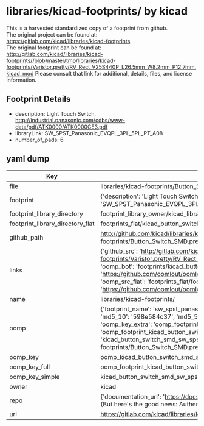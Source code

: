 # libraries/kicad-footprints/ by kicad  
This is a harvested standardized copy of a footprint from github.  
The original project can be found at:  
https://gitlab.com/kicad/libraries/kicad-footprints  
The original footprint can be found at:
http://gitlab.com/kicad/libraries/kicad-footprints//blob/master/tmp/libraries/kicad-footprints/Varistor.pretty/RV_Rect_V25S440P_L26.5mm_W8.2mm_P12.7mm.kicad_mod
Please consult that link for additional, details, files, and license information.  
## Footprint Details
* description: Light Touch Switch, http://industrial.panasonic.com/cdbs/www-data/pdf/ATK0000/ATK0000CE3.pdf  
* libraryLink: SW_SPST_Panasonic_EVQPL_3PL_5PL_PT_A08  
* number_of_pads: 6  
## yaml dump  
| Key | Value |  
| --- | --- |  
| file | libraries/kicad-footprints/Button_Switch_SMD.pretty/SW_SPST_Panasonic_EVQPL_3PL_5PL_PT_A08.kicad_mod |  
| footprint | {'description': 'Light Touch Switch, http://industrial.panasonic.com/cdbs/www-data/pdf/ATK0000/ATK0000CE3.pdf', 'libraryLink': 'SW_SPST_Panasonic_EVQPL_3PL_5PL_PT_A08', 'number_of_pads': 6} |  
| footprint_library_directory | footprint_library_owner/kicad_libraries/kicad-footprints/ |  
| footprint_library_directory_flat | footprints_flat/kicad_button_switch_smd_sw_spst_panasonic_evqpl_3pl_5pl_pt_a08/working |  
| github_path | http://github.com/kicad/libraries/kicad-footprints//blob/master/tmp/libraries/kicad-footprints/Button_Switch_SMD.pretty/SW_SPST_Panasonic_EVQPL_3PL_5PL_PT_A08.kicad_mod |  
| links | {'github_src': 'http://gitlab.com/kicad/libraries/kicad-footprints//blob/master/tmp/libraries/kicad-footprints/Varistor.pretty/RV_Rect_V25S440P_L26.5mm_W8.2mm_P12.7mm.kicad_mod', 'github_src_repo': 'https://gitlab.com/kicad/libraries/kicad-footprints', 'oomp_bot': 'footprints/kicad_button_switch_smd_sw_spst_panasonic_evqpl_3pl_5pl_pt_a08/working', 'oomp_bot_github': 'https://github.com/oomlout/oomlout_oomp_footprint_bot/tree/main/footprints/kicad_button_switch_smd_sw_spst_panasonic_evqpl_3pl_5pl_pt_a08/working', 'oomp_src_flat': 'footprints_flat/footprints_flat/kicad_button_switch_smd_sw_spst_panasonic_evqpl_3pl_5pl_pt_a08/working', 'oomp_src_flat_github': 'https://github.com/oomlout/oomlout_oomp_footprint_src/tree/main/footprints_flat/kicad_button_switch_smd_sw_spst_panasonic_evqpl_3pl_5pl_pt_a08/working'} |  
| name | libraries/kicad-footprints/ |  
| oomp | {'footprint_name': 'sw_spst_panasonic_evqpl_3pl_5pl_pt_a08', 'library_name': 'button_switch_smd', 'md5': '598e584c37db73708ba4a68dc375a895', 'md5_10': '598e584c37', 'md5_5': '598e5', 'md5_6': '598e58', 'oomp_key': 'oomp_kicad_button_switch_smd_sw_spst_panasonic_evqpl_3pl_5pl_pt_a08', 'oomp_key_extra': 'oomp_footprint_kicad_button_switch_smd_sw_spst_panasonic_evqpl_3pl_5pl_pt_a08', 'oomp_key_full': 'oomp_footprint_kicad_button_switch_smd_sw_spst_panasonic_evqpl_3pl_5pl_pt_a08_598e58', 'oomp_key_simple': 'kicad_button_switch_smd_sw_spst_panasonic_evqpl_3pl_5pl_pt_a08', 'original_filename': 'libraries/kicad-footprints/Button_Switch_SMD.pretty/SW_SPST_Panasonic_EVQPL_3PL_5PL_PT_A08.kicad_mod', 'owner_name': 'kicad'} |  
| oomp_key | oomp_kicad_button_switch_smd_sw_spst_panasonic_evqpl_3pl_5pl_pt_a08 |  
| oomp_key_full | oomp_footprint_kicad_button_switch_smd_sw_spst_panasonic_evqpl_3pl_5pl_pt_a08 |  
| oomp_key_simple | kicad_button_switch_smd_sw_spst_panasonic_evqpl_3pl_5pl_pt_a08 |  
| owner | kicad |  
| repo | {'documentation_url': 'https://docs.github.com/rest/overview/resources-in-the-rest-api#rate-limiting', 'message': "API rate limit exceeded for 84.66.173.59. (But here's the good news: Authenticated requests get a higher rate limit. Check out the documentation for more details.)"} |  
| url | https://gitlab.com/kicad/libraries/kicad-footprints |  

